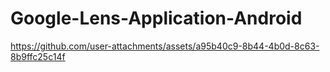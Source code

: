 # Google-Lens-Application-Android


https://github.com/user-attachments/assets/a95b40c9-8b44-4b0d-8c63-8b9ffc25c14f

